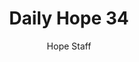 ---
image: /assets/img/daily-hope-default-artwork.png
title: Daily Hope 34
number: 34
categories:
  - Daily Hope
author: Hope Staff
notes: Daily Hope 34
embed: >-
  <iframe style="border-radius:12px" src="https://open.spotify.com/embed/episode/26YFEDO5bE5G2ylrSGxtrh?utm_source=generator" width="100%" height="352" frameBorder="0" allowfullscreen="" allow="autoplay; clipboard-write; encrypted-media; fullscreen; picture-in-picture" loading="lazy"></iframe>
---